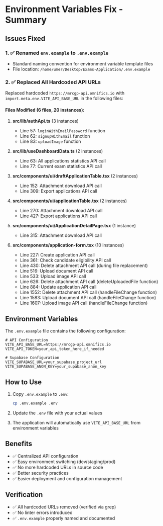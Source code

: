 # Environment Variables Fix - Summary

## Issues Fixed

### 1. ✅ Renamed `env.example` to `.env.example`
- Standard naming convention for environment variable template files
- File location: `/home/umer/Desktop/Exams-Application/.env.example`

### 2. ✅ Replaced All Hardcoded API URLs

Replaced hardcoded `https://mrcgp-api.omnifics.io` with `import.meta.env.VITE_API_BASE_URL` in the following files:

#### Files Modified (6 files, 20 instances):

1. **src/lib/authApi.ts** (3 instances)
   - Line 57: `loginWithEmailPassword` function
   - Line 62: `signupWithEmail` function
   - Line 83: `uploadImage` function

2. **src/lib/useDashboardData.ts** (2 instances)
   - Line 63: All applications statistics API call
   - Line 77: Current exam statistics API call

3. **src/components/ui/draftApplicationTable.tsx** (2 instances)
   - Line 152: Attachment download API call
   - Line 309: Export applications API call

4. **src/components/ui/applicationTable.tsx** (2 instances)
   - Line 270: Attachment download API call
   - Line 427: Export applications API call

5. **src/components/ui/ApplicationDetailPage.tsx** (1 instance)
   - Line 315: Attachment download API call

6. **src/components/application-form.tsx** (10 instances)
   - Line 227: Create application API call
   - Line 361: Check candidate eligibility API call
   - Line 430: Delete attachment API call (during file replacement)
   - Line 516: Upload document API call
   - Line 533: Upload image API call
   - Line 626: Delete attachment API call (deleteUploadedFile function)
   - Line 884: Update application API call
   - Line 1552: Delete attachment API call (handleFileChange function)
   - Line 1583: Upload document API call (handleFileChange function)
   - Line 1607: Upload image API call (handleFileChange function)

## Environment Variables

The `.env.example` file contains the following configuration:

```env
# API Configuration
VITE_API_BASE_URL=https://mrcgp-api.omnifics.io
VITE_API_TOKEN=your_api_token_here_if_needed

# Supabase Configuration
VITE_SUPABASE_URL=your_supabase_project_url
VITE_SUPABASE_ANON_KEY=your_supabase_anon_key
```

## How to Use

1. Copy `.env.example` to `.env`:
   ```bash
   cp .env.example .env
   ```

2. Update the `.env` file with your actual values

3. The application will automatically use `VITE_API_BASE_URL` from environment variables

## Benefits

- ✅ Centralized API configuration
- ✅ Easy environment switching (dev/staging/prod)
- ✅ No more hardcoded URLs in source code
- ✅ Better security practices
- ✅ Easier deployment and configuration management

## Verification

- ✅ All hardcoded URLs removed (verified via grep)
- ✅ No linter errors introduced
- ✅ `.env.example` properly named and documented

